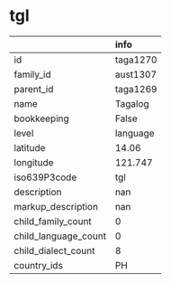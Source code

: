 # tgl
|                      | info     |
|:---------------------|:---------|
| id                   | taga1270 |
| family_id            | aust1307 |
| parent_id            | taga1269 |
| name                 | Tagalog  |
| bookkeeping          | False    |
| level                | language |
| latitude             | 14.06    |
| longitude            | 121.747  |
| iso639P3code         | tgl      |
| description          | nan      |
| markup_description   | nan      |
| child_family_count   | 0        |
| child_language_count | 0        |
| child_dialect_count  | 8        |
| country_ids          | PH       |